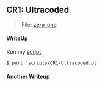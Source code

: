 ## CR1: Ultracoded

> File: [zero_one](https://github.com/TraiOi/CTF_WriteUp/blob/master/2017/AlexCTF/Cryptography/lib/zero_one)

#### WriteUp

Run my [script](https://github.com/TraiOi/CTF_WriteUp/blob/master/2017/AlexCTF/Cryptography/scripts/CR1-Ultracoded.pl):

`$ perl 'scripts/CR1-Ultracoded.pl'`

#### Another Writeup
